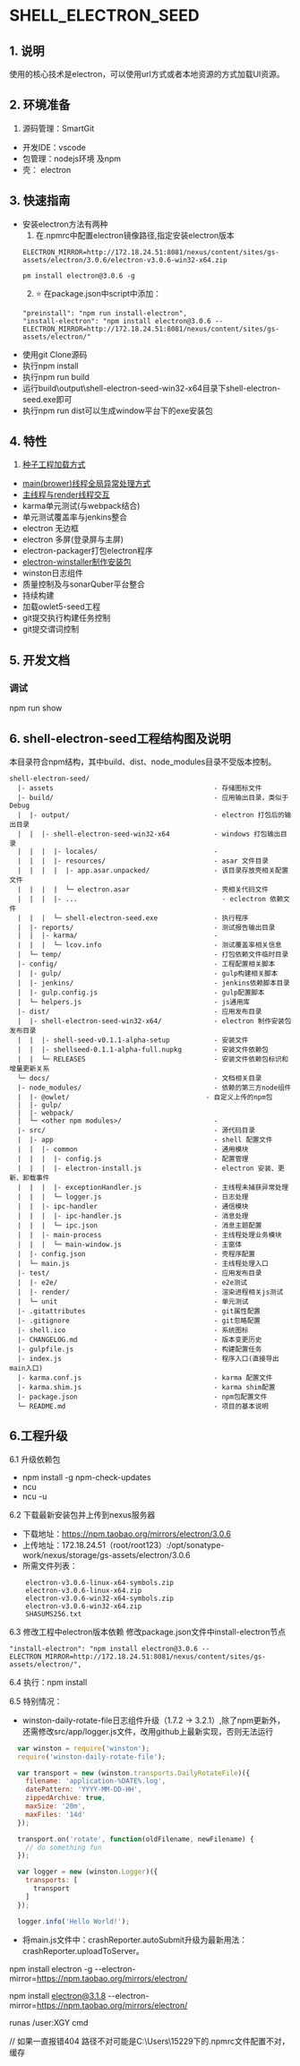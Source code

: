 # SHELL_ELECTRON_SEED

## 1. 说明
使用的核心技术是electron，可以使用url方式或者本地资源的方式加载UI资源。

## 2. 环境准备

1. 源码管理：SmartGit
*  开发IDE：vscode
*  包管理：nodejs环境 及npm
*  壳： electron

## 3. 快速指南
*  安装electron方法有两种
      1. 在.npmrc中配置electron镜像路径,指定安装electron版本
      ```
      ELECTRON_MIRROR=http://172.18.24.51:8081/nexus/content/sites/gs-assets/electron/3.0.6/electron-v3.0.6-win32-x64.zip
      ```
      ```
      pm install electron@3.0.6 -g
      ```
      2. :star: 在package.json中script中添加：
      ```
      "preinstall": "npm run install-electron",
      "install-electron": "npm install electron@3.0.6 --ELECTRON_MIRROR=http://172.18.24.51:8081/nexus/content/sites/gs-assets/electron/"
      ```
*  使用git Clone源码
*  执行npm install
*  执行npm run build
*  运行build\output\shell-electron-seed-win32-x64目录下shell-electron-seed.exe即可
*  执行npm run dist可以生成window平台下的exe安装包

## 4. 特性

1. [种子工程加载方式](./docs/load-ui-mode.md)
* [main(brower)线程全局异常处理方式](./docs/exception-handler.md)
* [主线程与render线程交互](./docs/load-ui-mode.md)
* karma单元测试(与webpack结合)
*  单元测试覆盖率与jenkins整合
*  electron 无边框
*  electron 多屏(登录屏与主屏)
*  electron-packager打包electron程序
*  [electron-winstaller制作安装包](http://172.18.3.103/Achilles/achilles-shell/blob/develop/docs/electron-winstaller.md)
*  winston日志组件
*  质量控制及与sonarQuber平台整合
*  持续构建
*  加载owlet5-seed工程
*  git提交执行构建任务控制
*  git提交谓词控制

## 5. 开发文档

### 调试

npm run show

## 6. shell-electron-seed工程结构图及说明

本目录符合npm结构，其中build、dist、node_modules目录不受版本控制。

```
shell-electron-seed/
  |- assets                                        - 存储图标文件
  |- build/                                        - 应用输出目录，类似于Debug
  |  |- output/                                    - electron 打包后的输出目录
  |  |  |- shell-electron-seed-win32-x64           - windows 打包输出目录
  |  |  |  |- locales/                             - 
  |  |  |  |- resources/                           - asar 文件目录
  |  |  |  |  |- app.asar.unpacked/                - 该目录存放壳相关配置文件
  |  |  |  |  └─ electron.asar                     - 壳相关代码文件
  |  |  |  |- ...                 	      		     - eclectron 依赖文件
  |  |  |  └─ shell-electron-seed.exe              - 执行程序
  |  |- reports/                                   - 测试报告输出目录
  |  |  |- karma/                                  - 
  |  |  |  └─ lcov.info                            - 测试覆盖率相关信息
  |  └─ temp/                                      - 打包依赖文件临时目录
  |- config/                                       - 工程配置相关脚本
  |  |- gulp/                                      - gulp构建相关脚本
  |  |- jenkins/                                   - jenkins依赖脚本目录
  |  |- gulp.config.js                             - gulp配置脚本
  |  └─ helpers.js                                 - js通用库
  |- dist/                                         - 应用发布目录
  |  |- shell-electron-seed-win32-x64/             - electron 制作安装包发布目录
  |  |  |- shell-seed-v0.1.1-alpha-setup           - 安装文件
  |  |  |- shellseed-0.1.1-alpha-full.nupkg        - 安装文件依赖包
  |  |  └─ RELEASES                                - 安装文件依赖包标识和增量更新关系
  └─ docs/                                         - 文档相关目录
  |- node_modules/                                 - 依赖的第三方node组件
  |  |- @owlet/                                  - 自定义上传的npm包
  |  |- gulp/
  |  |- webpack/
  |  └─ <other npm modules>/                       - 
  |- src/                                          - 源代码目录
  |  |- app                                        - shell 配置文件
  |  |  |- common                                  - 通用模块
  |  |  |  |- config.js                            - 配置管理
  |  |  |  |- electron-install.js                  - electron 安装、更新、卸载事件
  |  |  |  |- exceptionHandler.js                  - 主线程未捕获异常处理
  |  |  |  └─ logger.js                            - 日志处理
  |  |  |- ipc-handler                             - 通信模块
  |  |  |  |- ipc-handler.js                       - 消息处理
  |  |  |  └─ ipc.json                             - 消息主题配置
  |  |  |- main-process                            - 主线程处理业务模块
  |  |  |  └─ main-window.js                       - 主窗体
  |  |- config.json                                - 壳程序配置
  |  └─ main.js                                    - 主线程处理入口
  |- test/                                         - 应用发布目录
  |  |- e2e/                                       - e2e测试
  |  |- render/                                    - 渲染进程相关js测试
  |  └─ unit                                       - 单元测试
  |- .gitattributes                                - git属性配置
  |- .gitignore                                    - git忽略配置
  |- shell.ico                                     - 系统图标
  |- CHANGELOG.md                                  - 版本变更历史
  |- gulpfile.js                                   - 构建配置任务
  |- index.js                                      - 程序入口(直接导出main入口)
  |- karma.conf.js                                 - karma 配置文件
  |- karma.shim.js                                 - karma shim配置
  |- package.json                                  - npm包配置文件
  └─ README.md                                     - 项目的基本说明
```

## 6.工程升级
6.1 升级依赖包
* npm install -g npm-check-updates
* ncu
* ncu -u

6.2 下载最新安装包并上传到nexus服务器
* 下载地址：https://npm.taobao.org/mirrors/electron/3.0.6
* 上传地址：172.18.24.51（root/root123）:/opt/sonatype-work/nexus/storage/gs-assets/electron/3.0.6
* 所需文件列表：
``` 
    electron-v3.0.6-linux-x64-symbols.zip
    electron-v3.0.6-linux-x64.zip
    electron-v3.0.6-win32-x64-symbols.zip
    electron-v3.0.6-win32-x64.zip
    SHASUMS256.txt
```

6.3 修改工程中electron版本依赖
修改package.json文件中install-electron节点
``` 
"install-electron": "npm install electron@3.0.6 --ELECTRON_MIRROR=http://172.18.24.51:8081/nexus/content/sites/gs-assets/electron/",
```
6.4 执行：npm install

6.5 特别情况：
* winston-daily-rotate-file日志组件升级（1.7.2 -> 3.2.1）,除了npm更新外，还需修改src/app/logger.js文件，改用github上最新实现，否则无法运行


``` js
  var winston = require('winston');
  require('winston-daily-rotate-file');

  var transport = new (winston.transports.DailyRotateFile)({
    filename: 'application-%DATE%.log',
    datePattern: 'YYYY-MM-DD-HH',
    zippedArchive: true,
    maxSize: '20m',
    maxFiles: '14d'
  });

  transport.on('rotate', function(oldFilename, newFilename) {
    // do something fun
  });

  var logger = new (winston.Logger)({
    transports: [
      transport
    ]
  });

  logger.info('Hello World!');
``` 

* 将main.js文件中：crashReporter.autoSubmit升级为最新用法：crashReporter.uploadToServer。


npm install electron -g --electron-mirror=https://npm.taobao.org/mirrors/electron/

npm install electron@3.1.8 --electron-mirror=https://npm.taobao.org/mirrors/electron/

runas /user:XGY cmd

// 如果一直报错404 路径不对可能是C:\Users\15229下的.npmrc文件配置不对，缓存

